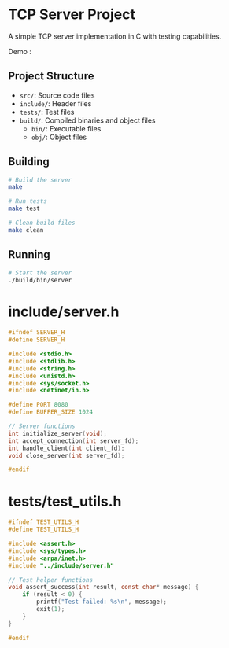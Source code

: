 # TCP Server Project

A simple TCP server implementation in C with testing capabilities.


Demo : 

## Project Structure
- `src/`: Source code files
- `include/`: Header files
- `tests/`: Test files
- `build/`: Compiled binaries and object files
  - `bin/`: Executable files
  - `obj/`: Object files

## Building
```bash
# Build the server
make

# Run tests
make test

# Clean build files
make clean
```

## Running
```bash
# Start the server
./build/bin/server
```

# include/server.h
```c
#ifndef SERVER_H
#define SERVER_H

#include <stdio.h>
#include <stdlib.h>
#include <string.h>
#include <unistd.h>
#include <sys/socket.h>
#include <netinet/in.h>

#define PORT 8080
#define BUFFER_SIZE 1024

// Server functions
int initialize_server(void);
int accept_connection(int server_fd);
int handle_client(int client_fd);
void close_server(int server_fd);

#endif
```

# tests/test_utils.h

```c
#ifndef TEST_UTILS_H
#define TEST_UTILS_H

#include <assert.h>
#include <sys/types.h>
#include <arpa/inet.h>
#include "../include/server.h"

// Test helper functions
void assert_success(int result, const char* message) {
    if (result < 0) {
        printf("Test failed: %s\n", message);
        exit(1);
    }
}

#endif
```